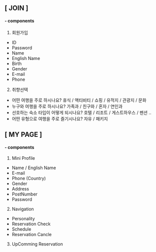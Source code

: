 ## [ JOIN ]
#### - components
1. 회원가입
- ID
- Password
- Name
- English Name
- Birth
- Gender
- E-mail
- Phone

2. 취향선택
- 어떤 여행을 주로 하시나요? 
    휴식 / 액티비티 / 쇼핑 / 유적지 / 관광지 / 문화
- 누구와 여행을 주로 하시나요?
    가족과 / 친구와 / 혼자 / 연인과
- 선호하는 숙소 타입이 어떻게 되시나요?
    호텔 / 리조트 / 게스트하우스 / 펜션 ..
- 어떤 유형으로 여행을 주로 즐기시나요?
    자유 / 패키지

## [ MY PAGE ]
#### - components
1. Mini Profile
- Name / English Name
- E-mail
- Phone (Country)
- Gender
- Address
- PostNumber
- Password

2. Navigation 
- Personality
- Reservation Check
- Schedule
- Reservation Cancle

3. UpComming Reservation